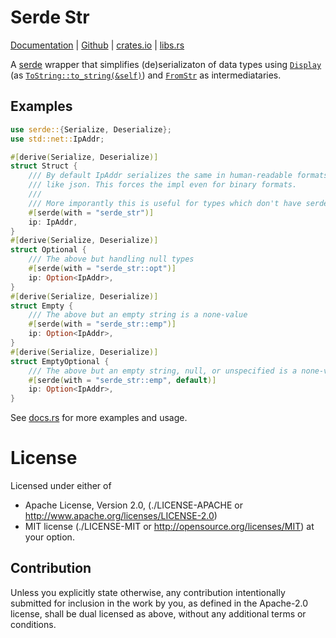 ﻿Serde Str
=========

[Documentation][docs.rs] |
[Github][git] |
[crates.io][crates.io] |
[libs.rs][lib.rs]

[docs.rs]: https://docs.rs/serde_str
[git]: https://github.com/tailhook/serde-str
[crates.io]: https://crates.io/crates/serde_str
[lib.rs]: https://lib.rs/serde_str
[`Display`]: https://doc.rust-lang.org/std/fmt/trait.Display.html
[`ToString`]: https://doc.rust-lang.org/std/string/trait.ToString.html
[`FromStr`]: https://doc.rust-lang.org/std/str/trait.FromStr.html
[serde]: https://serde.rs/

A [serde][] wrapper that simplifies (de)serializaton of data types using [`Display`][]
(as [`ToString::to_string(&self)`][`ToString`]) and [`FromStr`][] as intermediataries.

Examples
-------

```rust
use serde::{Serialize, Deserialize};
use std::net::IpAddr;

#[derive(Serialize, Deserialize)]
struct Struct {
	/// By default IpAddr serializes the same in human-readable formats
	/// like json. This forces the impl even for binary formats.
	///
	/// More imporantly this is useful for types which don't have serde impl.
	#[serde(with = "serde_str")]
	ip: IpAddr,
}
#[derive(Serialize, Deserialize)]
struct Optional {
	/// The above but handling null types
	#[serde(with = "serde_str::opt")]
	ip: Option<IpAddr>,
}
#[derive(Serialize, Deserialize)]
struct Empty {
	/// The above but an empty string is a none-value
	#[serde(with = "serde_str::emp")]
	ip: Option<IpAddr>,
}
#[derive(Serialize, Deserialize)]
struct EmptyOptional {
	/// The above but an empty string, null, or unspecified is a none-value.
	#[serde(with = "serde_str::emp", default)]
	ip: Option<IpAddr>,
}
```

See [docs.rs][] for more examples and usage.

License
=======

Licensed under either of

* Apache License, Version 2.0,
  (./LICENSE-APACHE or http://www.apache.org/licenses/LICENSE-2.0)
* MIT license (./LICENSE-MIT or http://opensource.org/licenses/MIT)
  at your option.

Contribution
------------

Unless you explicitly state otherwise, any contribution intentionally
submitted for inclusion in the work by you, as defined in the Apache-2.0
license, shall be dual licensed as above, without any additional terms or
conditions.

